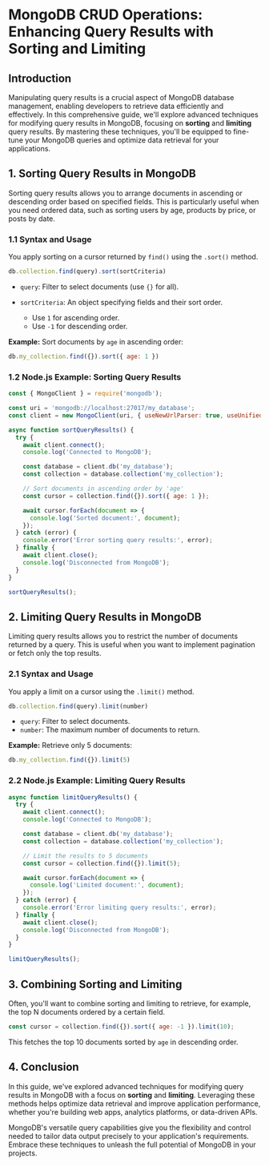 # MongoDB CRUD Operations: Enhancing Query Results with Sorting and Limiting

## Introduction

Manipulating query results is a crucial aspect of MongoDB database management, enabling developers to retrieve data efficiently and effectively. In this comprehensive guide, we'll explore advanced techniques for modifying query results in MongoDB, focusing on **sorting** and **limiting** query results. By mastering these techniques, you'll be equipped to fine-tune your MongoDB queries and optimize data retrieval for your applications.

## 1. Sorting Query Results in MongoDB

Sorting query results allows you to arrange documents in ascending or descending order based on specified fields. This is particularly useful when you need ordered data, such as sorting users by age, products by price, or posts by date.

### 1.1 Syntax and Usage

You apply sorting on a cursor returned by `find()` using the `.sort()` method.

```js
db.collection.find(query).sort(sortCriteria)
```

* `query`: Filter to select documents (use `{}` for all).
* `sortCriteria`: An object specifying fields and their sort order.

  * Use `1` for ascending order.
  * Use `-1` for descending order.

**Example:** Sort documents by `age` in ascending order:

```js
db.my_collection.find({}).sort({ age: 1 })
```

### 1.2 Node.js Example: Sorting Query Results

```js
const { MongoClient } = require('mongodb');

const uri = 'mongodb://localhost:27017/my_database';
const client = new MongoClient(uri, { useNewUrlParser: true, useUnifiedTopology: true });

async function sortQueryResults() {
  try {
    await client.connect();
    console.log('Connected to MongoDB');

    const database = client.db('my_database');
    const collection = database.collection('my_collection');

    // Sort documents in ascending order by 'age'
    const cursor = collection.find({}).sort({ age: 1 });

    await cursor.forEach(document => {
      console.log('Sorted document:', document);
    });
  } catch (error) {
    console.error('Error sorting query results:', error);
  } finally {
    await client.close();
    console.log('Disconnected from MongoDB');
  }
}

sortQueryResults();
```

## 2. Limiting Query Results in MongoDB

Limiting query results allows you to restrict the number of documents returned by a query. This is useful when you want to implement pagination or fetch only the top results.

### 2.1 Syntax and Usage

You apply a limit on a cursor using the `.limit()` method.

```js
db.collection.find(query).limit(number)
```

* `query`: Filter to select documents.
* `number`: The maximum number of documents to return.

**Example:** Retrieve only 5 documents:

```js
db.my_collection.find({}).limit(5)
```

### 2.2 Node.js Example: Limiting Query Results

```js
async function limitQueryResults() {
  try {
    await client.connect();
    console.log('Connected to MongoDB');

    const database = client.db('my_database');
    const collection = database.collection('my_collection');

    // Limit the results to 5 documents
    const cursor = collection.find({}).limit(5);

    await cursor.forEach(document => {
      console.log('Limited document:', document);
    });
  } catch (error) {
    console.error('Error limiting query results:', error);
  } finally {
    await client.close();
    console.log('Disconnected from MongoDB');
  }
}

limitQueryResults();
```

## 3. Combining Sorting and Limiting

Often, you'll want to combine sorting and limiting to retrieve, for example, the top N documents ordered by a certain field.

```js
const cursor = collection.find({}).sort({ age: -1 }).limit(10);
```

This fetches the top 10 documents sorted by `age` in descending order.

## 4. Conclusion

In this guide, we've explored advanced techniques for modifying query results in MongoDB with a focus on **sorting** and **limiting**. Leveraging these methods helps optimize data retrieval and improve application performance, whether you're building web apps, analytics platforms, or data-driven APIs.

MongoDB's versatile query capabilities give you the flexibility and control needed to tailor data output precisely to your application's requirements. Embrace these techniques to unleash the full potential of MongoDB in your projects.
